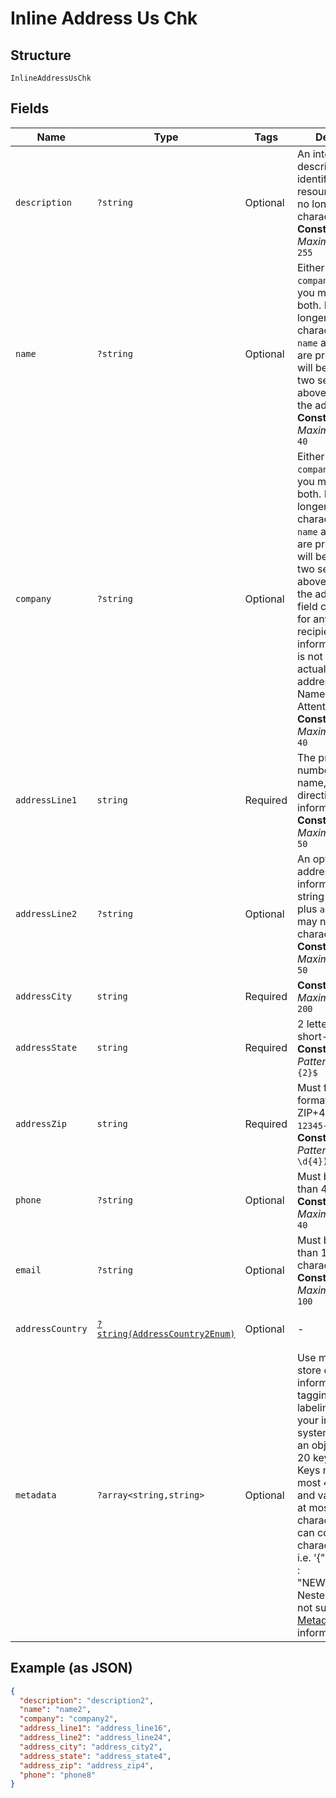 
# Inline Address Us Chk

## Structure

`InlineAddressUsChk`

## Fields

| Name | Type | Tags | Description | Getter | Setter |
|  --- | --- | --- | --- | --- | --- |
| `description` | `?string` | Optional | An internal description that identifies this resource. Must be no longer than 255 characters.<br>**Constraints**: *Maximum Length*: `255` | getDescription(): ?string | setDescription(?string description): void |
| `name` | `?string` | Optional | Either `name` or `company` is required, you may also add both. Must be no longer than 40 characters. If both `name` and `company` are provided, they will be printed on two separate lines above the rest of the address.<br>**Constraints**: *Maximum Length*: `40` | getName(): ?string | setName(?string name): void |
| `company` | `?string` | Optional | Either `name` or `company` is required, you may also add both. Must be no longer than 40 characters. If both `name` and `company` are provided, they will be printed on two separate lines above the rest of the address. This field can be used for any secondary recipient information which is not part of the actual mailing address (Company Name, Department, Attention Line, etc).<br>**Constraints**: *Maximum Length*: `40` | getCompany(): ?string | setCompany(?string company): void |
| `addressLine1` | `string` | Required | The primary number, street name, and directional information.<br>**Constraints**: *Maximum Length*: `50` | getAddressLine1(): string | setAddressLine1(string addressLine1): void |
| `addressLine2` | `?string` | Optional | An optional field for address unit information. Total string sum of this plus `address_line1` may not exceed 50 characters.<br>**Constraints**: *Maximum Length*: `50` | getAddressLine2(): ?string | setAddressLine2(?string addressLine2): void |
| `addressCity` | `string` | Required | **Constraints**: *Maximum Length*: `200` | getAddressCity(): string | setAddressCity(string addressCity): void |
| `addressState` | `string` | Required | 2 letter state short-name code<br>**Constraints**: *Pattern*: `^[a-zA-Z]{2}$` | getAddressState(): string | setAddressState(string addressState): void |
| `addressZip` | `string` | Required | Must follow the ZIP format of `12345` or ZIP+4 format of `12345-1234`.<br>**Constraints**: *Pattern*: `^\d{5}(-\d{4})?$` | getAddressZip(): string | setAddressZip(string addressZip): void |
| `phone` | `?string` | Optional | Must be no longer than 40 characters.<br>**Constraints**: *Maximum Length*: `40` | getPhone(): ?string | setPhone(?string phone): void |
| `email` | `?string` | Optional | Must be no longer than 100 characters.<br>**Constraints**: *Maximum Length*: `100` | getEmail(): ?string | setEmail(?string email): void |
| `addressCountry` | [`?string(AddressCountry2Enum)`](../../doc/models/address-country-2-enum.md) | Optional | - | getAddressCountry(): ?string | setAddressCountry(?string addressCountry): void |
| `metadata` | `?array<string,string>` | Optional | Use metadata to store custom information for tagging and labeling back to your internal systems. Must be an object with up to 20 key-value pairs. Keys must be at most 40 characters and values must be at most 500 characters. Neither can contain the characters `"` and `\`. i.e. '{"customer_id" : "NEWYORK2015"}' Nested objects are not supported.  See [Metadata](#section/Metadata) for more information. | getMetadata(): ?array | setMetadata(?array metadata): void |

## Example (as JSON)

```json
{
  "description": "description2",
  "name": "name2",
  "company": "company2",
  "address_line1": "address_line16",
  "address_line2": "address_line24",
  "address_city": "address_city2",
  "address_state": "address_state4",
  "address_zip": "address_zip4",
  "phone": "phone8"
}
```

